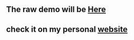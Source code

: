 ## The raw demo will be [Here](https://www.styleshout.com/demo/?theme=ceevee)
## check it on my personal [website](http://www.ikhoshabi.com)
